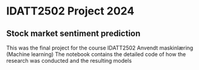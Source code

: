 # IDATT2502 Project 2024
## Stock market sentiment prediction 

This was the final project for the course IDATT2502 Anvendt maskinlæring (Machine learning) 
The notebook contains the detailed code of how the research was conducted and the resulting models
